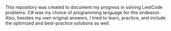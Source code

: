 This repository was created to document my progress in solving LeetCode problems. C# was my choice of programming language for this endeavor. Also, besides my own original answers, I tried to learn, practice, and include the optimized and best-practice solutions as well.
